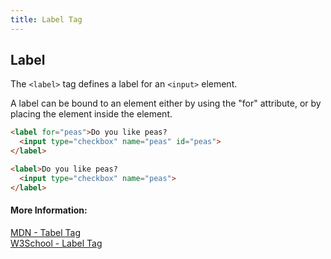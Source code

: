 ```yaml
---
title: Label Tag
---
```


## Label
The `<label>` tag defines a label for an `<input>` element.

A label can be bound to an element either by using the "for" attribute, or by placing the element inside the <label> element.
```html
<label for="peas">Do you like peas?
  <input type="checkbox" name="peas" id="peas">
</label>
```

```html
<label>Do you like peas?
  <input type="checkbox" name="peas">
</label>
```

#### More Information:

<a href='https://developer.mozilla.org/en-US/docs/Web/HTML/Element/label' target='_blank' rel='nofollow'>MDN - Tabel Tag</a>  
<a href='https://www.w3schools.com/tags/tag_label.asp' target='_blank' rel='nofollow'>W3School - Label Tag</a>